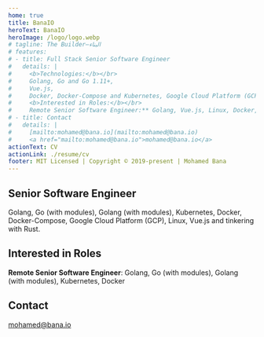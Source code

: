 ```yaml
---
home: true
title: BanaIO
heroText: BanaIO
heroImage: /logo/logo.webp
# tagline: The Builder—البناء
# features:
# - title: Full Stack Senior Software Engineer
#   details: |
#     <b>Technologies:</b></br>
#     Golang, Go and Go 1.11+,
#     Vue.js,
#     Docker, Docker-Compose and Kubernetes, Google Cloud Platform (GCP), Linux and tinkering with Rust.
#     <b>Interested in Roles:</b></br>
#     Remote Senior Software Engineer:** Golang, Vue.js, Linux, Docker, Docker-Compose, Kubernetes, Cloud Computing and tinkering with Rust
# - title: Contact
#   details: |
#     [mailto:mohamed@bana.io](mailto:mohamed@bana.io)
#     <a href="mailto:mohamed@bana.io">mohamed@bana.io</a>
actionText: CV
actionLink: ./resume/cv
footer: MIT Licensed | Copyright © 2019-present | Mohamed Bana
---
```


<div class="features">
  <div class="feature">
    <h2>Senior Software Engineer</h2>
    <p>
      Golang, Go (with modules), Golang (with modules), Kubernetes, Docker, Docker-Compose, Google Cloud Platform (GCP), Linux, Vue.js and tinkering with Rust.
    </p>
  </div>
  <div class="feature">
    <h2>Interested in Roles</h2>
    <p><b>Remote Senior Software Engineer</b>: Golang, Go (with modules), Golang (with modules), Kubernetes, Docker</p>
  </div>
  <div class="feature">
    <h2>Contact</h2>
    <p><a href="mailto:mohamed@bana.io" target="_blank" rel="noopener noreferrer">mohamed@bana.io</a></p>
  </div>
</div>

